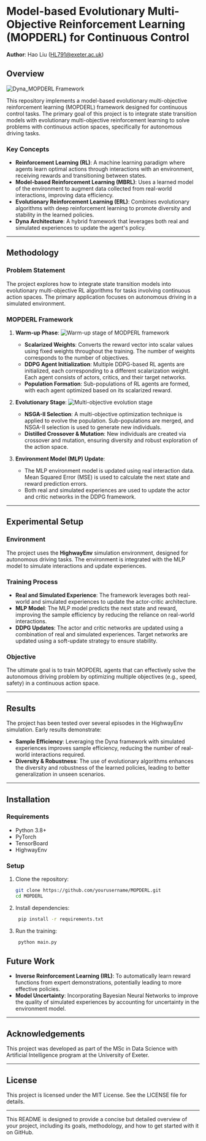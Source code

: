 # Model-based Evolutionary Multi-Objective Reinforcement Learning (MOPDERL) for Continuous Control

**Author**: Hao Liu (HL791@exeter.ac.uk)

## Overview
![Dyna_MOPDERL Framework](https://github.com/user-attachments/assets/d1bf4fe1-9d26-46f7-9478-209f0f40e285)

This repository implements a model-based evolutionary multi-objective reinforcement learning (MOPDERL) framework designed for continuous control tasks. The primary goal of this project is to integrate state transition models with evolutionary multi-objective reinforcement learning to solve problems with continuous action spaces, specifically for autonomous driving tasks.

### Key Concepts

- **Reinforcement Learning (RL)**: A machine learning paradigm where agents learn optimal actions through interactions with an environment, receiving rewards and transitioning between states.
- **Model-based Reinforcement Learning (MBRL)**: Uses a learned model of the environment to augment data collected from real-world interactions, improving data efficiency.
- **Evolutionary Reinforcement Learning (ERL)**: Combines evolutionary algorithms with deep reinforcement learning to promote diversity and stability in the learned policies.
- **Dyna Architecture**: A hybrid framework that leverages both real and simulated experiences to update the agent's policy.

---

## Methodology

### Problem Statement
The project explores how to integrate state transition models into evolutionary multi-objective RL algorithms for tasks involving continuous action spaces. The primary application focuses on autonomous driving in a simulated environment.

### MOPDERL Framework

1. **Warm-up Phase**:
   ![Warm-up stage of MODPERL framework](https://github.com/user-attachments/assets/eedaff61-2b45-44d4-83bb-cda57aefe4b9)

   - **Scalarized Weights**: Converts the reward vector into scalar values using fixed weights throughout the training. The number of weights corresponds to the number of objectives.
   - **DDPG Agent Initialization**: Multiple DDPG-based RL agents are initialized, each corresponding to a different scalarization weight. Each agent consists of actors, critics, and their target networks.
   - **Population Formation**: Sub-populations of RL agents are formed, with each agent optimized based on its scalarized reward.
   
3. **Evolutionary Stage**:
   ![Multi-objective evolution stage](https://github.com/user-attachments/assets/b0bd0886-c38f-4b27-9eb6-0ae56bb4a6e8)

   - **NSGA-II Selection**: A multi-objective optimization technique is applied to evolve the population. Sub-populations are merged, and NSGA-II selection is used to generate new individuals.
   - **Distilled Crossover & Mutation**: New individuals are created via crossover and mutation, ensuring diversity and robust exploration of the action space.

5. **Environment Model (MLP) Update**:
   - The MLP environment model is updated using real interaction data. Mean Squared Error (MSE) is used to calculate the next state and reward prediction errors.
   - Both real and simulated experiences are used to update the actor and critic networks in the DDPG framework.

---

## Experimental Setup

### Environment

The project uses the **HighwayEnv** simulation environment, designed for autonomous driving tasks. The environment is integrated with the MLP model to simulate interactions and update experiences.

### Training Process

- **Real and Simulated Experience**: The framework leverages both real-world and simulated experiences to update the actor-critic architecture.
- **MLP Model**: The MLP model predicts the next state and reward, improving the sample efficiency by reducing the reliance on real-world interactions.
- **DDPG Updates**: The actor and critic networks are updated using a combination of real and simulated experiences. Target networks are updated using a soft-update strategy to ensure stability.

### Objective

The ultimate goal is to train MOPDERL agents that can effectively solve the autonomous driving problem by optimizing multiple objectives (e.g., speed, safety) in a continuous action space.

---

## Results

The project has been tested over several episodes in the HighwayEnv simulation. Early results demonstrate:

- **Sample Efficiency**: Leveraging the Dyna framework with simulated experiences improves sample efficiency, reducing the number of real-world interactions required.
- **Diversity & Robustness**: The use of evolutionary algorithms enhances the diversity and robustness of the learned policies, leading to better generalization in unseen scenarios.

---

## Installation

### Requirements

- Python 3.8+
- PyTorch
- TensorBoard
- HighwayEnv

### Setup

1. Clone the repository:
   ```bash
   git clone https://github.com/yourusername/MOPDERL.git
   cd MOPDERL

2. Install dependencies:
   
    ```bash
     pip install -r requirements.txt


3. Run the training:
   
    ```bash
     python main.py

## Future Work

- **Inverse Reinforcement Learning (IRL)**: To automatically learn reward functions from expert demonstrations, potentially leading to more effective policies.
- **Model Uncertainty**: Incorporating Bayesian Neural Networks to improve the quality of simulated experiences by accounting for uncertainty in the environment model.

---

## Acknowledgements

This project was developed as part of the MSc in Data Science with Artificial Intelligence program at the University of Exeter.

---

## License

This project is licensed under the MIT License. See the LICENSE file for details.

---

This README is designed to provide a concise but detailed overview of your project, including its goals, methodology, and how to get started with it on GitHub.
